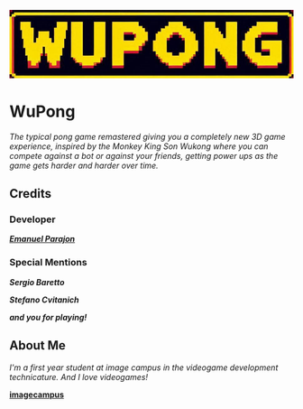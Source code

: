 
![Image](title.png)


# WuPong

*The typical pong game remastered giving you a completely new 3D game experience, inspired by the Monkey King Son Wukong where you can compete against a bot or against your friends, getting power ups as the game gets harder and harder over time.*

## Credits
### Developer
[*__Emanuel Parajon__*](https://www.linkedin.com/in/claudio-emanuel-guzmeroli-parajon-719696240/)

### Special Mentions
*__Sergio Baretto__*

*__Stefano Cvitanich__*

*__and you for playing!__*

## About Me
*I'm a first year student at image campus in the videogame development technicature. And I love videogames!*

[__imagecampus__](https://www.imagecampus.edu.ar/)
